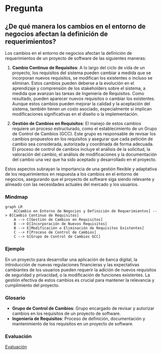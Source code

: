 # Pregunta

## ¿De qué manera los cambios en el entorno de negocios afectan la definición de requerimientos?

Los cambios en el entorno de negocios afectan la definición de requerimientos de un proyecto de software de las siguientes maneras:

1. **Cambio Continuo de Requisitos**: A lo largo del ciclo de vida de un proyecto, los requisitos del sistema pueden cambiar a medida que se incorporan nuevos requisitos, se modifican los existentes o incluso se eliminan. Estos cambios pueden deberse a la evolución en el aprendizaje y comprensión de los stakeholders sobre el sistema, a medida que avanzan las tareas de Ingeniería de Requisitos. Como resultado, pueden aparecer nuevos requisitos o cambiar los existentes. Aunque estos cambios pueden mejorar la calidad y la aceptación del sistema, también tienen un costo asociado, especialmente si implican modificaciones significativas en el diseño o la implementación.

2. **Gestión de Cambios en Requisitos**: El manejo de estos cambios requiere un proceso estructurado, como el establecimiento de un Grupo de Control de Cambios (GCC). Este grupo es responsable de revisar los cambios propuestos en los requisitos y asegurar que cada petición de cambio sea considerada, autorizada y coordinada de forma adecuada. El proceso de control de cambios incluye el análisis de la solicitud, la valoración del cambio, el análisis de modificaciones y la documentación del cambio una vez que ha sido aceptado y desarrollado en el proyecto.

Estos aspectos subrayan la importancia de una gestión flexible y adaptativa de los requerimientos en respuesta a los cambios en el entorno de negocios, asegurando que el proyecto de software siga siendo relevante y alineado con las necesidades actuales del mercado y los usuarios.

### Mindmap
```mermaid
graph LR
    A[Cambio en Entorno de Negocios y Definición de Requerimientos] --> B[Cambio Continuo de Requisitos]
    A --> C[Gestión de Cambios en Requisitos]
    B --> D[Incorporación de Nuevos Requisitos]
    B --> E[Modificación o Eliminación de Requisitos Existentes]
    C --> F[Proceso de Control de Cambios]
    C --> G[Grupo de Control de Cambios GCC]
```

### Ejemplo
En un proyecto para desarrollar una aplicación de banca digital, la introducción de nuevas regulaciones financieras y las expectativas cambiantes de los usuarios pueden requerir la adición de nuevos requisitos de seguridad y privacidad, o la modificación de funciones existentes. La gestión efectiva de estos cambios es crucial para mantener la relevancia y cumplimiento del proyecto.

### Glosario
- **Grupo de Control de Cambios**: Grupo encargado de revisar y autorizar cambios en los requisitos de un proyecto de software.
- **Ingeniería de Requisitos**: Proceso de definición, documentación y mantenimiento de los requisitos en un proyecto de software.

### Evaluación

[Evaluación](https://colab.research.google.com/github/IngenieriaDeRequerimientosDaVinci/preguntas/blob/main/Unidad%201/De%20qu%C3%A9%20manera%20los%20cambios%20en%20el%20entorno%20de%20negocios%20afectan%20la%20definici%C3%B3n%20de%20requerimientos/Evaluador.ipynb)